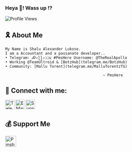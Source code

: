 ### Heya 👋! Wass up !?

![Profile Views](https://hits.seeyoufarm.com/api/count/incr/badge.svg?url=https://github.com/PmsHere/)

## 🎗️ About Me
```
My Name is Shalu Alexander Lukose.
I am a Accountant and a passanate developer..
• Telegram: ᏗᎮ๏ɭɭ๏🇮🇳 #PmsHere Username: @TheRealApollo
• Working @TeamUltroid & [BotzHub](telegram.me/BotzHub)
• Community: [Mallu Torent](telegram.me/MalluTorentzTG)

                                            ~ PmsHere
```

## 💌 Connect with me:

[<img align="left" alt="Telegram" width="30px" src="https://img.icons8.com/dusk/64/000000/telegram-app.png" />][telegram]

[<img align="left" alt="E Mail" width="30px" src="https://img.icons8.com/dusk/64/000000/email.png" />][email]

[<img align="left" alt="Support" width="30px" src="https://img.icons8.com/cotton/64/000000/laptop-coding.png" />][support]

<br />

<br />

[telegram]: https://telegram.dog/MT_Officials

[email]: r0459122@gmail.com

[support]: https://telegram.dog/MT_Officials

[PmsHere]: https://t.me/PmsHere

## 💰 Support Me
<a href="https://www.digitalocean.com/?refcode=45ba8c10ec8a&utm_campaign=Referral_Invite&utm_medium=Referral_Program&utm_source=badge"><img height="35" style="border:0px;height:35px;" alt="Pmshere" src="https://web-platforms.sfo2.digitaloceanspaces.com/WWW/Badge%202.svg" alt="DigitalOcean Referral Badge" /></a>
